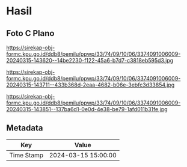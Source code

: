 # Hasil

## Foto C Plano

https://sirekap-obj-formc.kpu.go.id/ddb8/pemilu/ppwp/33/74/09/10/06/3374091006009-20240315-143620--14be2230-f122-45a6-b7d7-c3818eb595d3.jpg

https://sirekap-obj-formc.kpu.go.id/ddb8/pemilu/ppwp/33/74/09/10/06/3374091006009-20240315-143711--433b368d-2eaa-4682-b06e-3ebfc3d33854.jpg

https://sirekap-obj-formc.kpu.go.id/ddb8/pemilu/ppwp/33/74/09/10/06/3374091006009-20240315-143851--137ba6d1-0e0d-4e38-be79-1afd011b31fe.jpg


## Metadata

| Key        | Value               |
| ---------- | ------------------- |
| Time Stamp | 2024-03-15 15:00:00 |



